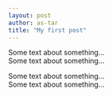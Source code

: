 ```yaml
---
layout: post
author: as-tar
title: "My first post"
---
```


Some text about something...  
Some text about something...

Some text about something...  
Some text about something...
